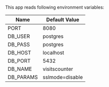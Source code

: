 This app reads following environment variables:

| Name      | Default Value   |
|-----------|-----------------|
| PORT      | 8080            |
| DB_USER   | postgres        |
| DB_PASS   | postgres        |
| DB_HOST   | localhost       |
| DB_PORT   | 5432            |
| DB_NAME   | visitscounter   |
| DB_PARAMS | sslmode=disable |
